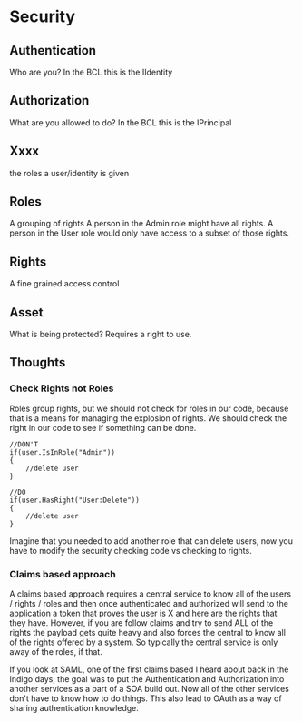 # Security

## Authentication

Who are you?
In the BCL this is the IIdentity

## Authorization

What are you allowed to do?
In the BCL this is the IPrincipal

## Xxxx

the roles a user/identity is given

## Roles
A grouping of rights
A person in the Admin role might have all rights.
A person in the User role would only have access to a subset of those rights.

## Rights

A fine grained access control

## Asset 
What is being protected? Requires a right to use.

## Thoughts

### Check Rights not Roles
Roles group rights, but we should not check for roles in our code, because that is a means for managing the explosion of rights. We should check the right in our code to see if something can be done.

```
//DON'T
if(user.IsInRole("Admin"))
{
    //delete user
}
  
//DO
if(user.HasRight("User:Delete"))
{
    //delete user
}
```

Imagine that you needed to add another role that can delete users, now you have to modify the security checking code vs checking to rights.

### Claims based approach

A claims based approach requires a central service to know all of the users / rights / roles and then once authenticated and authorized will send to the application a token that proves the user is X and here are the rights that they have. However, if you are follow claims and try to send ALL of the rights the payload gets quite heavy and also forces the central to know all of the rights offered by a system. So typically the central service is only away of the roles, if that.

If you look at SAML, one of the first claims based I heard about back in the Indigo days, the goal was to put the Authentication and Authorization into another services as a part of a SOA build out. Now all of the other services don't have to know how to do things. This also lead to OAuth as a way of sharing authentication knowledge.